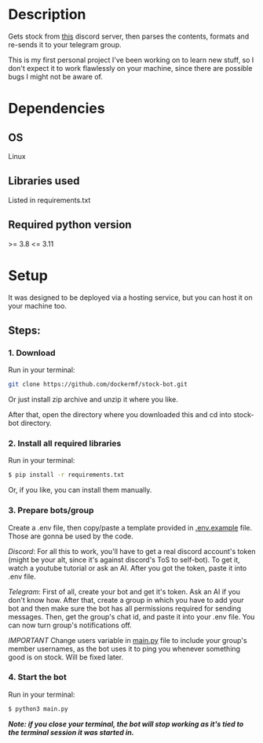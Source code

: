 # Description
Gets stock from [this](https://discord.gg/giftcard) discord server, then parses the contents, formats and re-sends it to your telegram group.

This is my first personal project I've been working on to learn new stuff, so I don't expect it to work flawlessly on your machine, since there are possible bugs I might not be aware of.
# Dependencies
## OS
Linux
## Libraries used
Listed in requirements.txt
## Required python version
\>= 3.8
<= 3.11
# Setup
It was designed to be deployed via a hosting service, but you can host it on your machine too.
## Steps:
### 1. Download
Run in your terminal:
```bash
git clone https://github.com/dockermf/stock-bot.git
```
Or just install zip archive and unzip it where you like.

After that, open the directory where you downloaded this and cd into stock-bot directory.
### 2. Install all required libraries
Run in your terminal:
```bash
$ pip install -r requirements.txt
```
Or, if you like, you can install them manually.
### 3. Prepare bots/group
Create a .env file, then copy/paste a template provided in [.env.example](.env.example) file. Those are gonna be used by the code.

*Discord*:
For all this to work, you'll have to get a real discord account's token (might be your alt, since it's against discord's ToS to self-bot). To get it, watch a youtube tutorial or ask an AI.
After you got the token, paste it into .env file.

*Telegram*:
First of all, create your bot and get it's token. Ask an AI if you don't know how.
After that, create a group in which you have to add your bot and then make sure the bot has all permissions required for sending messages. Then, get the group's chat id, and paste it into your .env file. You can now turn group's notifications off.

*IMPORTANT*
Change users variable in [main.py](main.py) file to include your group's member usernames, as the bot uses it to ping you whenever something good is on stock. Will be fixed later.
### 4. Start the bot
Run in your terminal:
```bash
$ python3 main.py
```
***Note: if you close your terminal, the bot will stop working as it's tied to the terminal session it was started in.***
